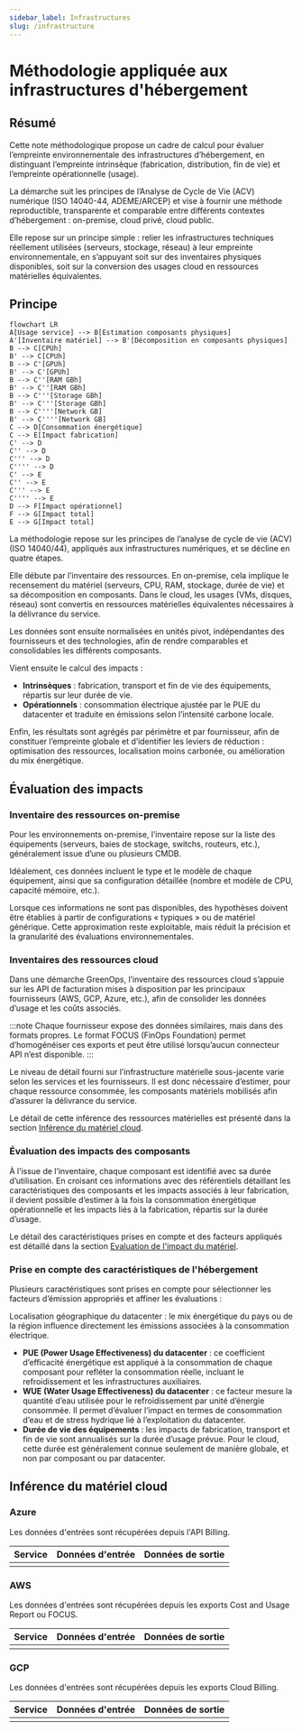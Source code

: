 ```yaml
---
sidebar_label: Infrastructures
slug: /infrastructure
---
```


# Méthodologie appliquée aux infrastructures d'hébergement

## Résumé

Cette note méthodologique propose un cadre de calcul pour évaluer l’empreinte environnementale des infrastructures d’hébergement, en distinguant l’empreinte intrinsèque (fabrication, distribution, fin de vie) et l’empreinte opérationnelle (usage).

La démarche suit les principes de l’Analyse de Cycle de Vie (ACV) numérique (ISO 14040-44, ADEME/ARCEP) et vise à fournir une méthode reproductible, transparente et comparable entre différents contextes d’hébergement : on-premise, cloud privé, cloud public.

Elle repose sur un principe simple : relier les infrastructures techniques réellement utilisées (serveurs, stockage, réseau) à leur empreinte environnementale, en s’appuyant soit sur des inventaires physiques disponibles, soit sur la conversion des usages cloud en ressources matérielles équivalentes.

## Principe

```mermaid
flowchart LR
A[Usage service] --> B[Estimation composants physiques]
A'[Inventaire matériel] --> B'[Décomposition en composants physiques]
B --> C[CPUh]
B' --> C[CPUh]
B --> C'[GPUh]
B' --> C'[GPUh]
B --> C''[RAM GBh]
B' --> C''[RAM GBh]
B --> C'''[Storage GBh]
B' --> C'''[Storage GBh]
B --> C''''[Network GB]
B' --> C''''[Network GB]
C --> D[Consommation énergétique]
C --> E[Impact fabrication]
C' --> D
C'' --> D
C''' --> D
C'''' --> D
C' --> E
C'' --> E
C''' --> E
C'''' --> E
D --> F[Impact opérationnel]
F --> G[Impact total]
E --> G[Impact total]
```

La méthodologie repose sur les principes de l’analyse de cycle de vie (ACV) (ISO 14040/44), appliqués aux infrastructures numériques, et se décline en quatre étapes.

Elle débute par l’inventaire des ressources. En on-premise, cela implique le recensement du matériel (serveurs, CPU, RAM, stockage, durée de vie) et sa décomposition en composants. Dans le cloud, les usages (VMs, disques, réseau) sont convertis en ressources matérielles équivalentes nécessaires à la délivrance du service.

Les données sont ensuite normalisées en unités pivot, indépendantes des fournisseurs et des technologies, afin de rendre comparables et consolidables les différents composants.

Vient ensuite le calcul des impacts :

- **Intrinsèques** : fabrication, transport et fin de vie des équipements, répartis sur leur durée de vie.  
- **Opérationnels** : consommation électrique ajustée par le PUE du datacenter et traduite en émissions selon l’intensité carbone locale.  

Enfin, les résultats sont agrégés par périmètre et par fournisseur, afin de constituer l’empreinte globale et d’identifier les leviers de réduction : optimisation des ressources, localisation moins carbonée, ou amélioration du mix énergétique.

## Évaluation des impacts

### Inventaire des ressources on-premise

Pour les environnements on-premise, l’inventaire repose sur la liste des équipements (serveurs, baies de stockage, switchs, routeurs, etc.), généralement issue d’une ou plusieurs CMDB.

Idéalement, ces données incluent le type et le modèle de chaque équipement, ainsi que sa configuration détaillée (nombre et modèle de CPU, capacité mémoire, etc.).

Lorsque ces informations ne sont pas disponibles, des hypothèses doivent être établies à partir de configurations « typiques » ou de matériel générique. Cette approximation reste exploitable, mais réduit la précision et la granularité des évaluations environnementales.

### Inventaires des ressources cloud

Dans une démarche GreenOps, l’inventaire des ressources cloud s’appuie sur les API de facturation mises à disposition par les principaux fournisseurs (AWS, GCP, Azure, etc.), afin de consolider les données d’usage et les coûts associés.

:::note
Chaque fournisseur expose des données similaires, mais dans des formats propres. Le format FOCUS (FinOps Foundation) permet d’homogénéiser ces exports et peut être utilisé lorsqu’aucun connecteur API n’est disponible.
:::

Le niveau de détail fourni sur l’infrastructure matérielle sous-jacente varie selon les services et les fournisseurs. Il est donc nécessaire d’estimer, pour chaque ressource consommée, les composants matériels mobilisés afin d’assurer la délivrance du service.

Le détail de cette inférence des ressources matérielles est présenté dans la section [Inférence du matériel cloud](#inférence-du-matériel-cloud).

### Évaluation des impacts des composants

À l’issue de l’inventaire, chaque composant est identifié avec sa durée d’utilisation. En croisant ces informations avec des référentiels détaillant les caractéristiques des composants et les impacts associés à leur fabrication, il devient possible d’estimer à la fois la consommation énergétique opérationnelle et les impacts liés à la fabrication, répartis sur la durée d’usage.

Le détail des caractéristiques prises en compte et des facteurs appliqués est détaillé dans la section [Evaluation de l'impact du matériel](/).

### Prise en compte des caractéristiques de l'hébergement

Plusieurs caractéristiques sont prises en compte pour sélectionner les facteurs d’émission appropriés et affiner les évaluations :

Localisation géographique du datacenter : le mix énergétique du pays ou de la région influence directement les émissions associées à la consommation électrique.  

- **PUE (Power Usage Effectiveness) du datacenter** : ce coefficient d’efficacité énergétique est appliqué à la consommation de chaque composant pour refléter la consommation réelle, incluant le refroidissement et les infrastructures auxiliaires.  
- **WUE (Water Usage Effectiveness) du datacenter** : ce facteur mesure la quantité d’eau utilisée pour le refroidissement par unité d’énergie consommée. Il permet d’évaluer l’impact en termes de consommation d’eau et de stress hydrique lié à l’exploitation du datacenter.  
- **Durée de vie des équipements** : les impacts de fabrication, transport et fin de vie sont annualisés sur la durée d’usage prévue. Pour le cloud, cette durée est généralement connue seulement de manière globale, et non par composant ou par datacenter.

## Inférence du matériel cloud

### Azure
Les données d'entrées sont récupérées depuis l'API Billing.

| Service | Données d'entrée | Données de sortie |
|---------|------------------|-------------------|
|         |                  |                   |

### AWS
Les données d'entrées sont récupérées depuis les exports Cost and Usage Report ou FOCUS.

| Service | Données d'entrée | Données de sortie |
|---------|------------------|-------------------|
|         |                  |                   |

### GCP
Les données d'entrées sont récupérées depuis les exports Cloud Billing.

| Service | Données d'entrée | Données de sortie |
|---------|------------------|-------------------|
|         |                  |                   |

		

